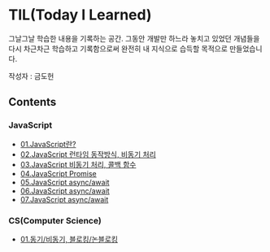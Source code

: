 # TIL(Today I Learned)
그날그날 학습한 내용을 기록하는 공간. 그동안 개발만 하느라 놓치고 있었던 개념들을 다시 차근차근 학습하고 기록함으로써 완전히 내 지식으로 습득할 목적으로 만들었습니다.

작성자 : 금도헌

## Contents

### JavaScript
* [01.JavaScript란?](https://github.com/f-lab-edu/TLI/blob/main/JavaScript/01.whatIsJavascript.md)
* [02.JavaScript 런타임 동작방식, 비동기 처리](https://github.com/f-lab-edu/TIL-dhKeum/blob/main/JavaScript/02.JavaScriptRuntime.md)
* [03.JavaScript 비동기 처리, 콜백 함수](https://github.com/f-lab-edu/TIL-dhKeum/blob/main/JavaScript/03.JavaScriptAsynchronous_and_callback.md)
* [04.JavaScript Promise](https://github.com/f-lab-edu/TIL-dhKeum/blob/main/JavaScript/04.JavaScriptPromise.md)
* [05.JavaScript async/await](https://github.com/f-lab-edu/TIL-dhKeum/blob/main/JavaScript/05.JavaScriptAsyncAwait.md)
* [06.JavaScript async/await](https://github.com/f-lab-edu/TIL-dhKeum/blob/main/JavaScript/06.JavaScriptScope.md)
* [07.JavaScript async/await](https://github.com/f-lab-edu/TIL-dhKeum/blob/main/JavaScript/07.JavaScriptScopeChain.md)

### CS(Computer Science)
* [01.동기/비동기, 블로킹/논블로킹](https://github.com/f-lab-edu/TIL-dhKeum/blob/main/CS/01.sync%2Casync%2Cblocking%2Cnon-blocking.md)

